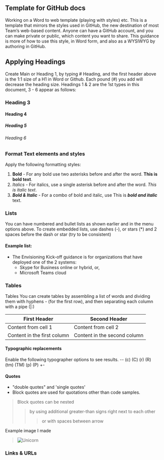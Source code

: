 ## Template for GitHub docs
Working on a Word to web template (playing with styles) etc. 
This is a template that mirrors the styles used in GitHub, the new destination of most Team’s web-based content.
Anyone can have a GitHub account, and you can make private or public, which content you want to share. This guidance is more of how to use this style, in Word form, and also as a WYSIWYG by authoring in GitHub. 

## Applying Headings  
Create Main or Heading 1, by typing # Heading, and the first header above is the 1:1 size of a H1 in Word or Github. Each pound (#) you add will decrease the heading size. Headings 1 & 2 are the 1st types in this document, 3 - 6 appear as follows:  
### Heading 3  
#### Heading 4 
##### Heading 5  
###### Heading 6 
### Format Text elements and styles
Apply the following formatting styles: 

1. **Bold** - For any bold use two asterisks before and after the word. **This is bold text**.
2. *Italics* - For italics, use a single asterisk before and after the word. *This is italic text*.
3. **_Bold & Italic_** - For a combo of bold and italic, use This is **_bold and italic_** text. 

### Lists 
You can have numbered and bullet lists as shown earlier and in the menu options above. 
To create embedded lists, use dashes (-), or stars (*) and 2 spaces before the dash or star (try to be consistent) 

#### Example list: 
- The Envisioning Kick-off guidance is for organizations that have deployed one of the 2 systems: 
  - Skype for Business online or hybrid, or, 
  - Microsoft Teams cloud 

### Tables
Tables
You can create tables by assembling a list of words and dividing them with hyphens - (for the first row), and then separating each column with a pipe (|:)

First Header | Second Header
-------------| ---------------
Content from cell 1 | Content from cell 2
Content in the first column | Content in the second column


#### Typographic replacements 
Enable the following typographer options to see results.
--   (c) (C) (r) (R) (tm) (TM) (p) (P) +-

#### Quotes
* "double quotes" and 'single quotes'
* Block quotes are used for quotations other than code samples. 
>Block quotes can be nested
>>   by using additional greater-than signs right next to each other
>>>    or with spaces between arrow

Example image I made 
> ![Unicorn](https://github.com/unicorn.png)

### Links & URLs

